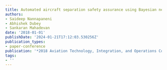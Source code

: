 ```yaml
---
title: Automated aircraft separation safety assurance using Bayesian networks
authors:
- Saideep Nannapaneni
- Abhishek Dubey
- Sankaran Mahadevan
date: '2018-01-01'
publishDate: '2024-01-21T17:12:03.530256Z'
publication_types:
- paper-conference
publication: '*2018 Aviation Technology, Integration, and Operations Conference*'
tags:
- ''
---
```

